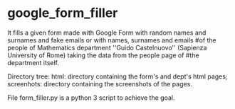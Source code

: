 # google_form_filler
It fills a given form made with Google Form with random names and surnames and fake emails or with names, surnames and emails
#of the people of Mathematics department ''Guido Castelnuovo'' (Sapienza University of Rome) taking the data from the people page of
#the department itself.

Directory tree:
html: directory containing the form's and dept's html pages;
screenhots: directory containing the screenshots of the pages.

File form_filler.py is a python 3 script to achieve the goal.
